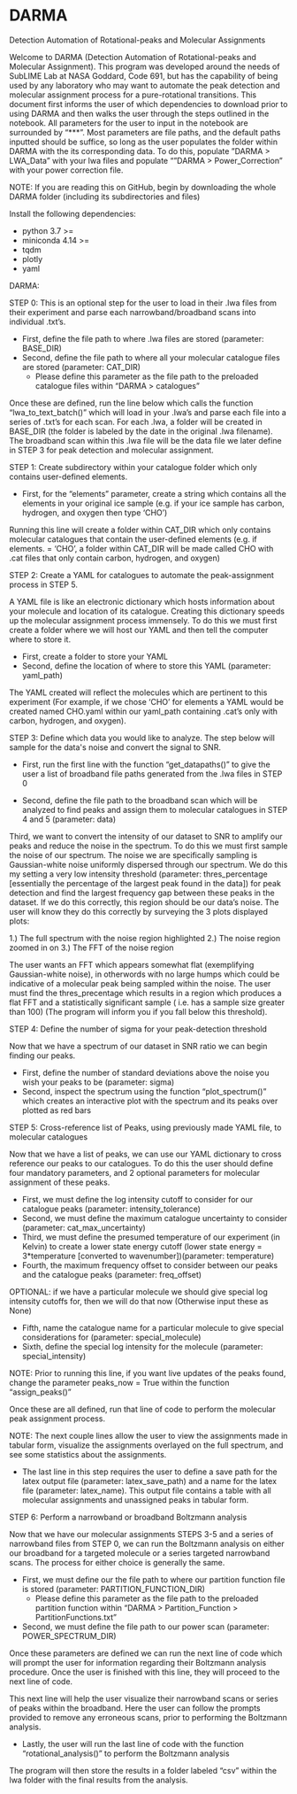# DARMA
Detection Automation of Rotational-peaks and Molecular Assignments

Welcome to DARMA (Detection Automation of Rotational-peaks and Molecular Assignment). This program was developed around the needs of SubLIME Lab at NASA Goddard, Code 691, but has the capability of being used by any laboratory who may want to automate the peak detection and molecular assignment process for a pure-rotational transitions. This document first informs the user of which dependencies to download prior to using DARMA and then walks the user through the steps outlined in the notebook. All parameters for the user to input in the notebook are surrounded by “***”. Most parameters are file paths, and the default paths inputted should be suffice, so long as the user populates the folder within DARMA with the its corresponding data. To do this, populate ”DARMA  > LWA_Data” with your lwa files and populate “”DARMA > Power_Correction” with your power correction file. 

NOTE: If you are reading this on GitHub, begin by downloading the whole DARMA folder (including its subdirectories and files)

Install the following dependencies:

- python 3.7 >=
- miniconda 4.14 >=
- tqdm
- plotly
- yaml

DARMA:

STEP 0: This is an optional step for the user to load in their .lwa files from their experiment and parse each narrowband/broadband scans into individual .txt’s. 

- First, define the file path to where .lwa files are stored (parameter: BASE_DIR)
- Second, define the file path to where all your molecular catalogue files are stored (parameter: CAT_DIR)
	- Please define this parameter as the file path to the preloaded catalogue files within “DARMA > catalogues”

Once these are defined, run the line below which calls the function “lwa_to_text_batch()” which will load in your .lwa’s and parse each file into a series of .txt’s for each scan. For each .lwa, a folder will be created in BASE_DIR (the folder is labeled by the date in the original .lwa filename). The broadband scan within this .lwa file will be the data file we later define in STEP 3 for peak detection and molecular assignment.

STEP 1: Create subdirectory within your catalogue folder which only contains user-defined elements.

- First, for the “elements” parameter, create a string which contains all the elements in your original ice sample (e.g. if your ice sample has carbon, hydrogen, and oxygen then type ‘CHO’)

Running this line will create a folder within CAT_DIR which only contains molecular catalogues that contain the user-defined elements (e.g. if elements. = ‘CHO’, a folder within CAT_DIR will be made called CHO with .cat files that only contain carbon, hydrogen, and oxygen)

STEP 2: Create a YAML for catalogues to automate the peak-assignment process in STEP 5.

A YAML file is like an electronic dictionary which hosts information about your molecule and location of its catalogue. Creating this dictionary speeds up the molecular assignment process immensely. To do this we must first create a folder where we will host our YAML and then tell the computer where to store it.

- First, create a folder to store your YAML 
- Second, define the location of where to store this YAML (parameter: yaml_path)

The YAML created will reflect the molecules which are pertinent to this experiment (For example, if we chose ‘CHO’ for elements a YAML would be created named CHO.yaml within our yaml_path containing .cat’s only with carbon, hydrogen, and oxygen).

STEP 3: Define which data you would like to analyze. The step below will sample for the data's noise and convert the signal to SNR.

- First, run the first line with the function “get_datapaths()” to give the user a list of broadband file paths generated from the .lwa files in STEP 0

- Second, define the file path to the broadband scan which will be analyzed to find peaks and assign them to molecular catalogues in STEP 4 and 5 (parameter: data)

Third, we want to convert the intensity of our dataset to SNR to amplify our peaks and reduce the noise in the spectrum. To do this we must first sample the noise of our spectrum. The noise we are specifically sampling is Gaussian-white noise uniformly dispersed through our spectrum. We do this my setting a very low intensity threshold (parameter: thres_percentage [essentially the percentage of the largest peak found in the data]) for peak detection and find the largest frequency gap between these peaks in the dataset. If we do this correctly, this region should be our data’s noise. The user will know they do this correctly by surveying the 3 plots displayed plots:

1.) The full spectrum with the noise region highlighted
2.) The noise region zoomed in on
3.) The FFT of the noise region

The user wants an FFT which appears somewhat flat (exemplifying Gaussian-white noise), in otherwords with no large humps which could be indicative of a molecular peak being sampled within the noise. The user must find the thres_precentage which results in a region which produces a flat FFT and a statistically significant sample ( i.e. has a sample size greater than 100) (The program will inform you if you fall below this threshold).

STEP 4: Define the number of sigma for your peak-detection threshold 

Now that we have a spectrum of our dataset in SNR ratio we can begin finding our peaks.

- First, define the number of standard deviations above the noise you wish your peaks to be (parameter: sigma)
- Second, inspect the spectrum using the function “plot_spectrum()” which creates an interactive plot with the spectrum and its peaks over plotted as red bars

STEP 5: Cross-reference list of Peaks, using previously made YAML file, to molecular catalogues 

Now that we have a list of peaks, we can use our YAML dictionary to cross reference our peaks to our catalogues. To do this the user should define four mandatory parameters, and 2 optional parameters for molecular assignment of these peaks.

- First, we must define the log intensity cutoff to consider for our catalogue peaks (parameter: intensity_tolerance)
- Second, we must define the maximum catalogue uncertainty to consider (parameter: cat_max_uncertainty)
- Third, we must define the presumed temperature of our experiment (in Kelvin) to create a lower state energy cutoff (lower state energy = 3*temperature [converted to wavenumber])(parameter: temperature)
- Fourth, the maximum frequency offset to consider between our peaks and the catalogue peaks (parameter: freq_offset)

OPTIONAL: if we have a particular molecule we should give special log intensity cutoffs for, then we will do that now (Otherwise input these as None)

- Fifth, name the catalogue name for a particular molecule to give special considerations for (parameter: special_molecule)
- Sixth, define the special log intensity for the molecule (parameter: special_intensity)

NOTE: Prior to running this line, if you want live updates of the peaks found, change the parameter peaks_now = True within the function “assign_peaks()”

Once these are all defined, run that line of code to perform the molecular peak assignment process.

NOTE: The next couple lines allow the user to view the assignments made in tabular form, visualize the assignments overlayed on the full spectrum, and see some statistics about the assignments.

- The last line in this step requires the user to define a save path for the latex output file (parameter: latex_save_path) and a name for the latex file (parameter: latex_name). This output file contains a table with all molecular assignments and unassigned peaks in tabular form. 


STEP 6: Perform a narrowband or broadband Boltzmann analysis

Now that we have our molecular assignments STEPS 3-5 and a series of narrowband files from STEP 0, we can run the Boltzmann analysis on either our broadband for a targeted molecule or a series targeted narrowband scans. The process for either choice is generally the same.

- First, we must define our the file path to where our partition function file is stored (parameter: PARTITION_FUNCTION_DIR)
	- Please define this parameter as the file path to the preloaded partition function within “DARMA > Partition_Function > PartitionFunctions.txt”
- Second, we must define the file path to our power scan (parameter: POWER_SPECTRUM_DIR)

Once these parameters are defined we can run the next line of code which will prompt the user for information regarding their Boltzmann analysis procedure. Once the user is finished with this line, they will proceed to the next line of code.

This next line will help the user visualize their narrowband scans or series of peaks within the broadband. Here the user can follow the prompts provided to remove any erroneous scans, prior to performing the Boltzmann analysis.

- Lastly, the user will run the last line of code with the function “rotational_analysis()” to perform the Boltzmann analysis

The program will then store the results in a folder labeled “csv” within the lwa folder with the final results from the analysis.


